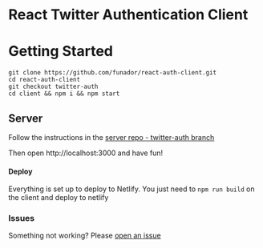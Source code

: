 # React Twitter Authentication Client

# Getting Started

```
git clone https://github.com/funador/react-auth-client.git
cd react-auth-client
git checkout twitter-auth
cd client && npm i && npm start
```

## Server
Follow the instructions in the [server repo - twitter-auth branch](https://github.com/funador/react-auth-server/tree/twitter-auth)

Then open http://localhost:3000 and have fun!

#### Deploy
Everything is set up to deploy to Netlify. You just need to `npm run build` on the client and deploy to netlify 

### Issues

Something not working?  Please [open an issue](https://github.com/funador/react-auth-client/issues)